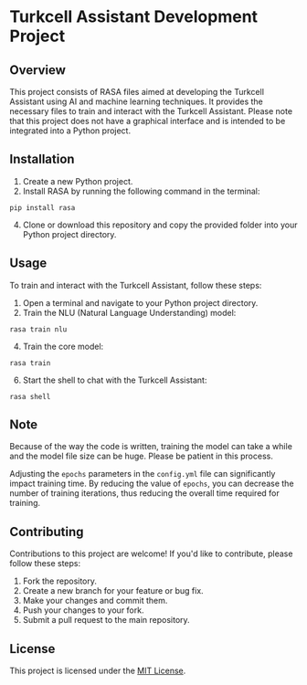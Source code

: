 # Turkcell Assistant Development Project

## Overview
This project consists of RASA files aimed at developing the Turkcell Assistant using AI and machine learning techniques. It provides the necessary files to train and interact with the Turkcell Assistant. Please note that this project does not have a graphical interface and is intended to be integrated into a Python project.

## Installation
1. Create a new Python project.
2. Install RASA by running the following command in the terminal:
```
pip install rasa
```
4. Clone or download this repository and copy the provided folder into your Python project directory.

## Usage
To train and interact with the Turkcell Assistant, follow these steps:
1. Open a terminal and navigate to your Python project directory.
2. Train the NLU (Natural Language Understanding) model:
```
rasa train nlu
```
4. Train the core model:
```
rasa train
```
6. Start the shell to chat with the Turkcell Assistant:
```
rasa shell
```
## Note
Because of the way the code is written, training the model can take a while and the model file size can be huge. Please be patient in this process.

Adjusting the `epochs` parameters in the `config.yml` file can significantly impact training time. By reducing the value of `epochs`, you can decrease the number of training iterations, thus reducing the overall time required for training.


## Contributing
Contributions to this project are welcome! If you'd like to contribute, please follow these steps:
1. Fork the repository.
2. Create a new branch for your feature or bug fix.
3. Make your changes and commit them.
4. Push your changes to your fork.
5. Submit a pull request to the main repository.

## License
This project is licensed under the [MIT License](LICENSE).
